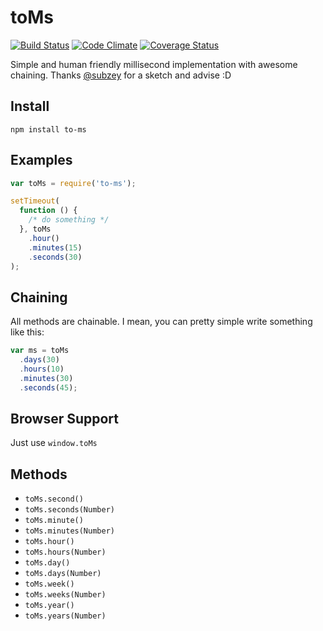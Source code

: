 # toMs

[![Build Status](https://travis-ci.org/shuvalov-anton/to-ms.svg)](https://travis-ci.org/shuvalov-anton/to-ms)
[![Code Climate](https://codeclimate.com/github/shuvalov-anton/to-ms/badges/gpa.svg)](https://codeclimate.com/github/shuvalov-anton/to-ms)
[![Coverage Status](https://coveralls.io/repos/shuvalov-anton/to-ms/badge.png?branch=master)](https://coveralls.io/r/shuvalov-anton/to-ms?branch=master)

Simple and human friendly millisecond implementation with awesome chaining. Thanks [@subzey][1] for a sketch and advise :D

[1]: https://github.com/subzey

## Install

```
npm install to-ms
```

## Examples

```js
var toMs = require('to-ms');

setTimeout(
  function () {
    /* do something */
  }, toMs
    .hour()
    .minutes(15)
    .seconds(30)
);
```

## Chaining

All methods are chainable. I mean, you can pretty simple write something like this:

```js
var ms = toMs
  .days(30)
  .hours(10)
  .minutes(30)
  .seconds(45);
```

## Browser Support

Just use `window.toMs`

## Methods

- `toMs.second()`
- `toMs.seconds(Number)`
- `toMs.minute()`
- `toMs.minutes(Number)`
- `toMs.hour()`
- `toMs.hours(Number)`
- `toMs.day()`
- `toMs.days(Number)`
- `toMs.week()`
- `toMs.weeks(Number)`
- `toMs.year()`
- `toMs.years(Number)`

